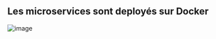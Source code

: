 ## Les microservices sont deployés sur Docker 
![image](https://github.com/mayss14/Microservices-Docker/assets/96689689/3c2bc052-800d-4fc0-b379-dd0a93a546d4)
